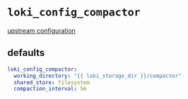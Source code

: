 
# `loki_config_compactor`

[upstream configuration](https://grafana.com/docs/loki/latest/configuration/#compactor_config)

## defaults

```yaml
loki_config_compactor:
  working_directory: "{{ loki_storage_dir }}/compactor"
  shared_store: filesystem
  compaction_interval: 5m
```
